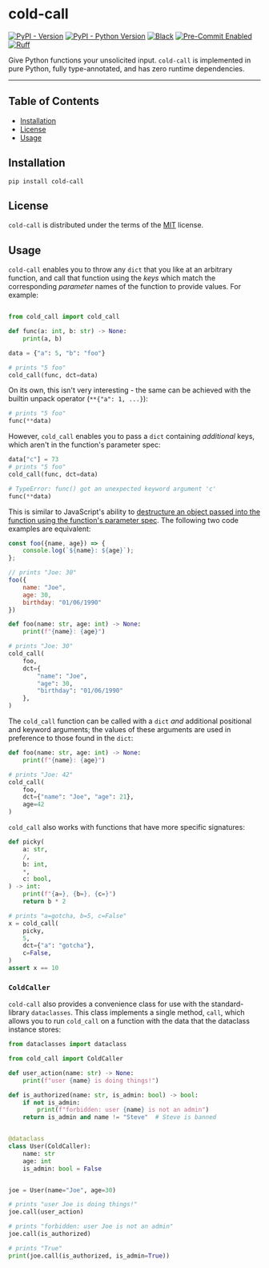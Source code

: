 # cold-call

[![PyPI - Version](https://img.shields.io/pypi/v/cold-call.svg)](https://pypi.org/project/cold-call)
[![PyPI - Python Version](https://img.shields.io/pypi/pyversions/cold-call.svg)](https://pypi.org/project/cold-call)
[![Black](https://img.shields.io/badge/code%20style-black-000000.svg)](https://github.com/psf/black)
[![Pre-Commit Enabled](https://img.shields.io/badge/pre--commit-enabled-brightgreen?logo=pre-commit)](https://github.com/pre-commit/pre-commit)
[![Ruff](https://img.shields.io/endpoint?url=https://raw.githubusercontent.com/astral-sh/ruff/main/assets/badge/v2.json)](https://github.com/astral-sh/ruff)

Give Python functions your unsolicited input. `cold-call` is implemented in pure
Python, fully type-annotated, and has zero runtime dependencies.

---

## Table of Contents

- [Installation](#installation)
- [License](#license)
- [Usage](#usage)

## Installation

```console
pip install cold-call
```

## License

`cold-call` is distributed under the terms of the
[MIT](https://spdx.org/licenses/MIT.html) license.

## Usage

`cold-call` enables you to throw any `dict` that you like at an arbitrary function,
and call that function using the _keys_ which match the corresponding _parameter_
names of the function to provide values. For example:

```python

from cold_call import cold_call

def func(a: int, b: str) -> None:
    print(a, b)

data = {"a": 5, "b": "foo"}

# prints "5 foo"
cold_call(func, dct=data)
```

On its own, this isn't very interesting - the same can be achieved with
the builtin unpack operator (`**{"a": 1, ...}`):

```python
# prints "5 foo"
func(**data)
```

However, `cold_call` enables you to pass a `dict` containing _additional_ keys,
which aren't in the function's parameter spec:

```python
data["c"] = 73
# prints "5 foo"
cold_call(func, dct=data)

# TypeError: func() got an unexpected keyword argument 'c'
func(**data)
```

This is similar to JavaScript's ability to [destructure an object passed
into the function using the function's parameter spec](https://developer.mozilla.org/en-US/docs/Web/JavaScript/Reference/Functions#function_parameters).
The following two code examples are equivalent:

```javascript
const foo({name, age}) => {
    console.log(`${name}: ${age}`);
};

// prints "Joe: 30"
foo({
    name: "Joe",
    age: 30,
    birthday: "01/06/1990"
})
```

```python
def foo(name: str, age: int) -> None:
    print(f"{name}: {age}")

# prints "Joe: 30"
cold_call(
    foo,
    dct={
        "name": "Joe",
        "age": 30,
        "birthday": "01/06/1990"
    },
)
```

The `cold_call` function can be called with a `dict` _and_ additional
positional and keyword arguments; the values of these arguments are
used in preference to those found in the `dict`:

```python
def foo(name: str, age: int) -> None:
    print(f"{name}: {age}")

# prints "Joe: 42"
cold_call(
    foo,
    dct={"name": "Joe", "age": 21},
    age=42
)
```

`cold_call` also works with functions that have more specific signatures:

```python
def picky(
    a: str,
    /,
    b: int,
    *,
    c: bool,
) -> int:
    print(f"{a=}, {b=}, {c=}")
    return b * 2

# prints "a=gotcha, b=5, c=False"
x = cold_call(
    picky,
    5,
    dct={"a": "gotcha"},
    c=False,
)
assert x == 10
```

### `ColdCaller`

`cold-call` also provides a convenience class for use with the standard-library `dataclasses`.
This class implements a single method, `call`, which allows you to run `cold_call`
on a function with the data that the dataclass instance stores:

```python
from dataclasses import dataclass

from cold_call import ColdCaller

def user_action(name: str) -> None:
    print(f"user {name} is doing things!")

def is_authorized(name: str, is_admin: bool) -> bool:
    if not is_admin:
        print(f"forbidden: user {name} is not an admin")
    return is_admin and name != "Steve"  # Steve is banned


@dataclass
class User(ColdCaller):
    name: str
    age: int
    is_admin: bool = False


joe = User(name="Joe", age=30)

# prints "user Joe is doing things!"
joe.call(user_action)

# prints "forbidden: user Joe is not an admin"
joe.call(is_authorized)

# prints "True"
print(joe.call(is_authorized, is_admin=True))
```
